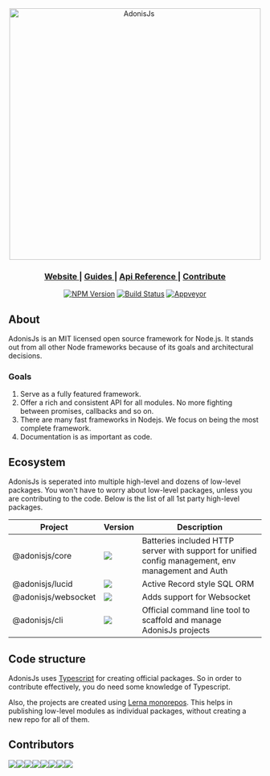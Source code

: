 <div align="center">
  <div>
    <img width="500" src="https://res.cloudinary.com/adonisjs/image/upload/q_100/v1548145171/adonis-gh_hyf8t1.png" alt="AdonisJs">
  </div>
</div>

<div align="center">
  <h3>
    <a href="https://adonisjs.com">
      Website
    </a>
    <span> | </span>
    <a href="https://adonisjs.com/docs">
      Guides
    </a>
    <span> | </span>
    <a href="https://adonisjs.com/api">
      Api Reference
    </a>
    <span> | </span>
    <a href="https://adonisjs.com/contributing">
      Contribute
    </a>
  </h3>
</div>

<div align="center">

  [![NPM Version][npm-image]][npm-url]
  [![Build Status][travis-image]][travis-url]
  [![Appveyor][appveyor-image]][appveyor-url]

</div>

## About
AdonisJs is an MIT licensed open source framework for Node.js. It stands out from all other Node frameworks because of its goals and architectural decisions.

### Goals
1. Serve as a fully featured framework.
2. Offer a rich and consistent API for all modules. No more fighting between promises, callbacks and so on.
3. There are many fast frameworks in Nodejs. We focus on being the most complete framework.
4. Documentation is as important as code.

## Ecosystem
AdonisJs is seperated into multiple high-level and dozens of low-level packages. You won't have to worry about low-level packages, unless you are contributing to the code. Below is the list of all 1st party high-level packages.

| Project | Version | Description |
|----------|----------|----------|
| @adonisjs/core | ![](https://img.shields.io/npm/v/@adonisjs/core.svg?style=flat-square&logo=npm) | Batteries included HTTP server with support for unified config management, env management and Auth |
| @adonisjs/lucid | ![](https://img.shields.io/npm/v/@adonisjs/lucid.svg?style=flat-square&logo=npm) | Active Record style SQL ORM |
| @adonisjs/websocket | ![](https://img.shields.io/npm/v/@adonisjs/websocket.svg?style=flat-square&logo=npm) | Adds support for Websocket |
| @adonisjs/cli | ![](https://img.shields.io/npm/v/@adonisjs/cli.svg?style=flat-square&logo=npm) | Official command line tool to scaffold and manage AdonisJs projects |

## Code structure
AdonisJs uses [Typescript](https://www.typescriptlang.org/) for creating official packages. So in order to contribute effectively, you do need some knowledge of Typescript.

Also, the projects are created using [Lerna monorepos](https://lernajs.io). This helps in publishing low-level modules as individual packages, without creating a new repo for all of them.

## Contributors

[![](https://sourcerer.io/fame/thetutlage/adonisjs/adonis-framework/images/0)](https://sourcerer.io/fame/thetutlage/adonisjs/adonis-framework/links/0)[![](https://sourcerer.io/fame/thetutlage/adonisjs/adonis-framework/images/1)](https://sourcerer.io/fame/thetutlage/adonisjs/adonis-framework/links/1)[![](https://sourcerer.io/fame/thetutlage/adonisjs/adonis-framework/images/2)](https://sourcerer.io/fame/thetutlage/adonisjs/adonis-framework/links/2)[![](https://sourcerer.io/fame/thetutlage/adonisjs/adonis-framework/images/3)](https://sourcerer.io/fame/thetutlage/adonisjs/adonis-framework/links/3)[![](https://sourcerer.io/fame/thetutlage/adonisjs/adonis-framework/images/4)](https://sourcerer.io/fame/thetutlage/adonisjs/adonis-framework/links/4)[![](https://sourcerer.io/fame/thetutlage/adonisjs/adonis-framework/images/5)](https://sourcerer.io/fame/thetutlage/adonisjs/adonis-framework/links/5)[![](https://sourcerer.io/fame/thetutlage/adonisjs/adonis-framework/images/6)](https://sourcerer.io/fame/thetutlage/adonisjs/adonis-framework/links/6)[![](https://sourcerer.io/fame/thetutlage/adonisjs/adonis-framework/images/7)](https://sourcerer.io/fame/thetutlage/adonisjs/adonis-framework/links/7)


[appveyor-image]: https://img.shields.io/appveyor/ci/thetutlage/adonis-framework/master.svg?style=flat-square&logo=appveyor
[appveyor-url]: https://ci.appveyor.com/project/thetutlage/adonis-framework

[npm-image]: https://img.shields.io/npm/v/@adonisjs/framework.svg?style=flat-square&logo=npm
[npm-url]: https://npmjs.org/package/@adonisjs/framework

[travis-image]: https://img.shields.io/travis/adonisjs/adonis-framework/master.svg?style=flat-square&logo=travis
[travis-url]: https://travis-ci.org/adonisjs/adonis-framework

